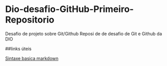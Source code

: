 # Dio-desafio-GitHub-Primeiro-Repositorio
Desafio de projeto sobre Git/Github
Reposi de    de desafio de Git e Github da DIO


##links  úteis 

[Sintaxe basica  markdown]()
